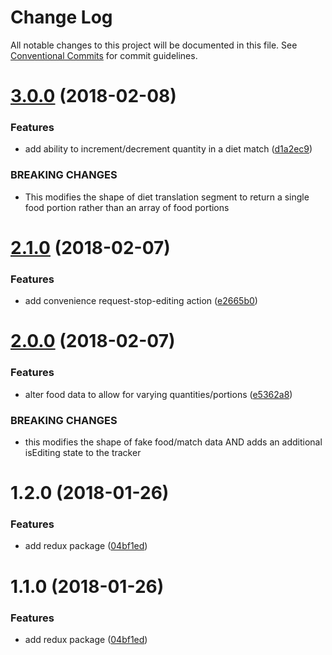 # Change Log

All notable changes to this project will be documented in this file.
See [Conventional Commits](https://conventionalcommits.org) for commit guidelines.

<a name="3.0.0"></a>
# [3.0.0](https://github.com/talk-to-track/public/tree/master/packages/redux/compare/@talk-to-track/redux@2.1.0...@talk-to-track/redux@3.0.0) (2018-02-08)


### Features

* add ability to increment/decrement quantity in a diet match ([d1a2ec9](https://github.com/talk-to-track/public/tree/master/packages/redux/commit/d1a2ec9))


### BREAKING CHANGES

* This modifies the shape of diet translation segment to return a single food portion rather than an array of food portions




<a name="2.1.0"></a>
# [2.1.0](https://github.com/talk-to-track/public/tree/master/packages/redux/compare/@talk-to-track/redux@2.0.0...@talk-to-track/redux@2.1.0) (2018-02-07)


### Features

* add convenience request-stop-editing action ([e2665b0](https://github.com/talk-to-track/public/tree/master/packages/redux/commit/e2665b0))




<a name="2.0.0"></a>
# [2.0.0](https://github.com/talk-to-track/public/tree/master/packages/redux/compare/@talk-to-track/redux@1.2.0...@talk-to-track/redux@2.0.0) (2018-02-07)


### Features

* alter food data to allow for varying quantities/portions ([e5362a8](https://github.com/talk-to-track/public/tree/master/packages/redux/commit/e5362a8))


### BREAKING CHANGES

* this modifies the shape of fake food/match data AND adds an additional isEditing state to the tracker




<a name="1.2.0"></a>
# 1.2.0 (2018-01-26)


### Features

* add redux package ([04bf1ed](https://github.com/talk-to-track/public/tree/master/packages/redux/commit/04bf1ed))




<a name="1.1.0"></a>
# 1.1.0 (2018-01-26)


### Features

* add redux package ([04bf1ed](https://github.com/talk-to-track/public/tree/master/packages/redux/commit/04bf1ed))
